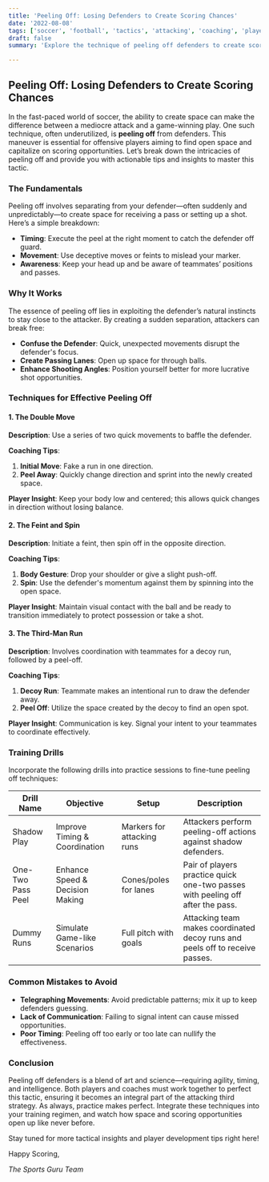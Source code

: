 ```yaml
---
title: 'Peeling Off: Losing Defenders to Create Scoring Chances'
date: '2022-08-08'
tags: ['soccer', 'football', 'tactics', 'attacking', 'coaching', 'player development', 'strategy', 'offense', 'soccer drills']
draft: false
summary: 'Explore the technique of peeling off defenders to create scoring opportunities in the attacking third, blending player insight and coaching tips.'

---
```


## Peeling Off: Losing Defenders to Create Scoring Chances

In the fast-paced world of soccer, the ability to create space can make the difference between a mediocre attack and a game-winning play. One such technique, often underutilized, is **peeling off** from defenders. This maneuver is essential for offensive players aiming to find open space and capitalize on scoring opportunities. Let’s break down the intricacies of peeling off and provide you with actionable tips and insights to master this tactic.

### The Fundamentals

Peeling off involves separating from your defender—often suddenly and unpredictably—to create space for receiving a pass or setting up a shot. Here’s a simple breakdown:

- **Timing**: Execute the peel at the right moment to catch the defender off guard.
- **Movement**: Use deceptive moves or feints to mislead your marker.
- **Awareness**: Keep your head up and be aware of teammates’ positions and passes.

### Why It Works

The essence of peeling off lies in exploiting the defender’s natural instincts to stay close to the attacker. By creating a sudden separation, attackers can break free:

- **Confuse the Defender**: Quick, unexpected movements disrupt the defender's focus.
- **Create Passing Lanes**: Open up space for through balls.
- **Enhance Shooting Angles**: Position yourself better for more lucrative shot opportunities.

### Techniques for Effective Peeling Off

#### 1. The Double Move

**Description**: Use a series of two quick movements to baffle the defender.

**Coaching Tips**:
1. **Initial Move**: Fake a run in one direction.
2. **Peel Away**: Quickly change direction and sprint into the newly created space.

**Player Insight**: Keep your body low and centered; this allows quick changes in direction without losing balance.

#### 2. The Feint and Spin

**Description**: Initiate a feint, then spin off in the opposite direction.

**Coaching Tips**:
1. **Body Gesture**: Drop your shoulder or give a slight push-off.
2. **Spin**: Use the defender's momentum against them by spinning into the open space.

**Player Insight**: Maintain visual contact with the ball and be ready to transition immediately to protect possession or take a shot.

#### 3. The Third-Man Run

**Description**: Involves coordination with teammates for a decoy run, followed by a peel-off.

**Coaching Tips**:
1. **Decoy Run**: Teammate makes an intentional run to draw the defender away.
2. **Peel Off**: Utilize the space created by the decoy to find an open spot.

**Player Insight**: Communication is key. Signal your intent to your teammates to coordinate effectively.

### Training Drills

Incorporate the following drills into practice sessions to fine-tune peeling off techniques:

| Drill Name         | Objective                           | Setup                               | Description                                                |
|--------------------|-------------------------------------|-------------------------------------|------------------------------------------------------------|
| Shadow Play        | Improve Timing & Coordination       | Markers for attacking runs          | Attackers perform peeling-off actions against shadow defenders. |
| One-Two Pass Peel  | Enhance Speed & Decision Making     | Cones/poles for lanes               | Pair of players practice quick one-two passes with peeling off after the pass. |
| Dummy Runs         | Simulate Game-like Scenarios        | Full pitch with goals               | Attacking team makes coordinated decoy runs and peels off to receive passes. |

### Common Mistakes to Avoid

- **Telegraphing Movements**: Avoid predictable patterns; mix it up to keep defenders guessing.
- **Lack of Communication**: Failing to signal intent can cause missed opportunities.
- **Poor Timing**: Peeling off too early or too late can nullify the effectiveness.

### Conclusion

Peeling off defenders is a blend of art and science—requiring agility, timing, and intelligence. Both players and coaches must work together to perfect this tactic, ensuring it becomes an integral part of the attacking third strategy. As always, practice makes perfect. Integrate these techniques into your training regimen, and watch how space and scoring opportunities open up like never before.

Stay tuned for more tactical insights and player development tips right here!

Happy Scoring,

*The Sports Guru Team*
